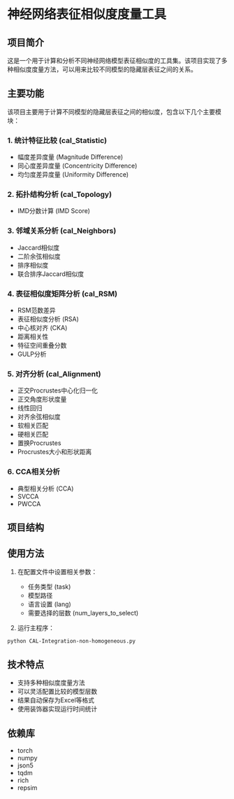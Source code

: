 # 神经网络表征相似度度量工具

## 项目简介
这是一个用于计算和分析不同神经网络模型表征相似度的工具集。该项目实现了多种相似度度量方法，可以用来比较不同模型的隐藏层表征之间的关系。

## 主要功能
该项目主要用于计算不同模型的隐藏层表征之间的相似度，包含以下几个主要模块：

### 1. 统计特征比较 (cal_Statistic)
- 幅度差异度量 (Magnitude Difference)
- 同心度差异度量 (Concentricity Difference)
- 均匀度差异度量 (Uniformity Difference)

### 2. 拓扑结构分析 (cal_Topology)
- IMD分数计算 (IMD Score)

### 3. 邻域关系分析 (cal_Neighbors)
- Jaccard相似度
- 二阶余弦相似度
- 排序相似度
- 联合排序Jaccard相似度

### 4. 表征相似度矩阵分析 (cal_RSM)
- RSM范数差异
- 表征相似度分析 (RSA)
- 中心核对齐 (CKA)
- 距离相关性
- 特征空间重叠分数
- GULP分析

### 5. 对齐分析 (cal_Alignment)
- 正交Procrustes中心化归一化
- 正交角度形状度量
- 线性回归
- 对齐余弦相似度
- 软相关匹配
- 硬相关匹配
- 置换Procrustes
- Procrustes大小和形状距离

### 6. CCA相关分析
- 典型相关分析 (CCA)
- SVCCA
- PWCCA

## 项目结构


## 使用方法
1. 在配置文件中设置相关参数：
   - 任务类型 (task)
   - 模型路径
   - 语言设置 (lang)
   - 需要选择的层数 (num_layers_to_select)

2. 运行主程序：
```bash
python CAL-Integration-non-homogeneous.py
```

## 技术特点
- 支持多种相似度度量方法
- 可以灵活配置比较的模型层数
- 结果自动保存为Excel等格式
- 使用装饰器实现运行时间统计

## 依赖库
- torch
- numpy
- json5
- tqdm
- rich
- repsim


